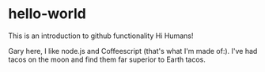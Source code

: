 # hello-world
This is an introduction to github functionality
Hi Humans!

Gary here, I like node.js and Coffeescript (that's what I'm made of:).
I've had tacos on the moon and find them far superior to Earth tacos.
